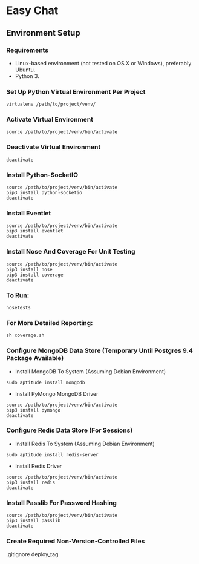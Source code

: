 # Easy Chat

## Environment Setup

### Requirements
- Linux-based environment (not tested on OS X or Windows), preferably Ubuntu.
- Python 3.

### Set Up Python Virtual Environment Per Project
```
virtualenv /path/to/project/venv/
```
### Activate Virtual Environment
```
source /path/to/project/venv/bin/activate
```
### Deactivate Virtual Environment
```
deactivate
```

### Install Python-SocketIO
```
source /path/to/project/venv/bin/activate
pip3 install python-socketio
deactivate
```

### Install Eventlet
```
source /path/to/project/venv/bin/activate
pip3 install eventlet
deactivate
```

### Install Nose And Coverage For Unit Testing
```
source /path/to/project/venv/bin/activate
pip3 install nose
pip3 install coverage
deactivate
```
### To Run:
```
nosetests
```
### For More Detailed Reporting:
```
sh coverage.sh
```

### Configure MongoDB Data Store (Temporary Until Postgres 9.4 Package Available)
- Install MongoDB To System (Assuming Debian Environment)
```
sudo aptitude install mongodb
```
- Install PyMongo MongoDB Driver
```
source /path/to/project/venv/bin/activate
pip3 install pymongo
deactivate
```

### Configure Redis Data Store (For Sessions)
- Install Redis To System (Assuming Debian Environment)
```
sudo aptitude install redis-server
```
- Install Redis Driver
```
source /path/to/project/venv/bin/activate
pip3 install redis
deactivate
```

### Install Passlib For Password Hashing
```
source /path/to/project/venv/bin/activate
pip3 install passlib
deactivate
```

### Create Required Non-Version-Controlled Files
.gitignore
deploy_tag